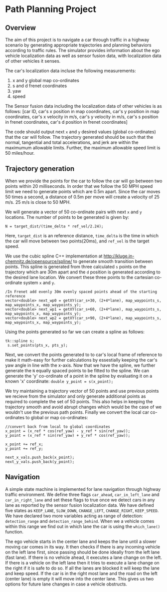 # Path Planning Project

## Overview
The aim of this project is to navigate a car through traffic in a highway scenario by generating appropriate trajectories and planning behaviors according to traffic rules. The simulator provides information about the ego vehicle localization data as well as sensor fusion data, with localization data of other vehicles it senses.

The car's localization data incluse the following measurements:
1. x and y global map co-ordinates
2. s and d frenet coordinates
3. yaw
4. speed

The Sensor fusion data including the localization data of other vehicles is as follows:
[car ID, car's x position in map coordinates, car's y position in map coordinates,
 car's x velocity in m/s, car's y velocity in m/s, 
 car's s position in frenet coordinates, car's d position in frenet coordinates]

 The code should output next `x` and `y` desired values (global co-ordinates) that the car will follow. The trajectory generated should be such that the normal, tangential and total accelerations, and jerk are within the maximumum allowable limits. Further, the maximum allowable speed limit is 50 miles/hour.

## Trajectory generation

When we provide the points for the car to follow the car will go between two points within 20 milliseconds. In order that we follow the 50 MPH speed limit we need to generate points which are 0.5m apart. Since the car moves 50 times a second, a distance of 0.5m per move will create a velocity of 25 m/s. 25 m/s is close to 50 MPH. 

We will generate a vector of 50 co-ordinate pairs with next `x` and `y` locations. The number of points to be generated is given by:

`N = target_dist/(time_delta * ref_vel/2.24);`

Here, `target_dist` is an reference distance, `time_delta` is the time in which the car will move between two points(20ms), and `ref_vel` is the target speed.

We use the cubic spline C++ implementation at http://kluge.in-chemnitz.de/opensource/spline/ to generate smooth transition between points. This spline is generated from three calculated `s` points on the trajectory which are 30m apart and the `d` position is generated according to the desired lane location. We convert these three points to the cartesian co-ordinate system `x` and `y`.
```
/In Frenet add evenly 30m evenly spaced points ahead of the starting reference
vector<double> next_wp0 = getXY(car_s+30, (2+4*lane), map_waypoints_s, map_waypoints_x, map_waypoints_y);
vector<double> next_wp1 = getXY(car_s+60, (2+4*lane), map_waypoints_s, map_waypoints_x, map_waypoints_y);
vector<double> next_wp2 = getXY(car_s+90, (2+4*lane), map_waypoints_s, map_waypoints_x, map_waypoints_y);
``` 

Using the points generated so far we can create a spline as follows:
```
tk::spline s;
 s.set_points(pts_x, pts_y);
```

Next, we convert the points generated to to car's local frame of reference to make it math-easy for further calculations by essestially keeping the car's yaw angle in line with the x-axis. Now that we have the spline, we further generate the `N` equally spaced points to be fitted to the spline. We can generate the 'y' co-ordinate of a point in the spline by evaluating it on a known 'x' coordinate:
`double y_point = s(x_point);`

We try maintaining a trajectory vector of 50 points and use previous points we recieve from the simulator and only generate additional points as required to complete the set of 50 points. This also helps in keeping the trajectory smooth and avoid abrupt changes which would be the case of we wouldn't use the previous path points. Finally we convert the local car co-ordinates to global or map co-ordinates:
```
//convert back from local to global coordinates
x_point = (x_ref * cos(ref_yaw) - y_ref * sin(ref_yaw));
y_point = (x_ref * sin(ref_yaw) + y_ref * cos(ref_yaw));

x_point += ref_x;
y_point += ref_y;

next_x_vals.push_back(x_point);
next_y_vals.push_back(y_point);
```

## Navigation

A simple state machine is implemented for lane navigation through highway traffic environment. We define three flags `car_ahead`, `car_in_left_lane` and `car_in_right_lane` and set these flags to true once we detect cars in any lane as reported by the sensor fusion localization data. We have defined five states as `KEEP_LANE`, `SLOW_DOWN`, `CHANGE_LEFT`, `CHANGE_RIGHT`, `KEEP_SPEED`. We have declared two more variables acting as range of detection: 
`detection_range` and `detection_range_behind`. When we a vehicle comes within this range we find out in which lane the car is using the `which_lane()` function.

The ego vehicle starts in the center lane and keeps the lane until a slower moving car comes in its way. It then checks if there is any incoming vehicle on the left lane first, since passing should be done ideally from the left lane (fast lane). If there is no vehicle ahead, it executes a lane change on the left. If there is a vehicle on the left lane then it tries to execute a lane change on the right if it is safe to do so. If all the lanes are blocked it will keep the lane and keep speed. If the car is in the right most lane and the road on the left (center lane) is empty it will move into the center lane. This gives us two options for future lane changes in case a vehicle obstructs.


